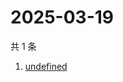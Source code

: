 # 2025-03-19

共 1 条

<!-- BEGIN -->
<!-- 最后更新时间 Wed Mar 19 2025 16:41:44 GMT+0800 (China Standard Time) -->

1. [undefined](https://www.zhihu.com/search?q=undefined)

<!-- END -->
